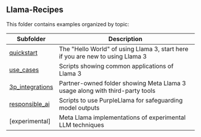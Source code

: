 ## Llama-Recipes

This folder contains examples organized by topic:

| Subfolder | Description |
|---|---|
[quickstart](./quickstart)|The "Hello World" of using Llama 3, start here if you are new to using Llama 3
[use_cases](./use_cases)|Scripts showing common applications of Llama 3
[3p_integrations](./3p_integrations)|Partner-owned folder showing Meta Llama 3 usage along with third-party tools 
[responsible_ai](./responsible_ai)|Scripts to use PurpleLlama for safeguarding model outputs
[experimental]|Meta Llama implementations of experimental LLM techniques
